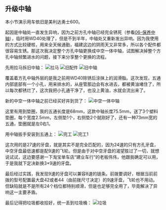 ## 升级中轴
本小节演示用车依旧是美利达勇士600。

起因是中轴处一直发生异响，因为之前方孔中轴已经完全锈死（参看[06-保养中轴](./06-保养中轴.md)），临时用WD40处理了，但是不到半年，中轴处又重新发出异响。因为我使用的方式比较硬核，用来全天候通勤，福建这边的阴雨天又非常多，所以各个配件都很容易生锈。那这次我决定整个方孔中轴更换成中空一体中轴，试图解决掉整个方孔中轴频繁进水的问题，接下来分享整个更换的流程。

先用拉马拆旧中轴：
![拉马](../images/0-维修自行车/14-升级中轴/拉马.jpg)
![旧配件](../images/0-维修自行车/14-升级中轴/旧配件.jpg)
![旧中轴](../images/0-维修自行车/14-升级中轴/旧中轴.webp)

覆盖着方孔中轴外层的是我之前用WD40除锈后涂抹上的润滑脂。这次发现，五通内部底部有一个小孔，用来排水的，从座管那边会有水进去，都被黄油堵住了，所以每次都锈烂了，这次我把小孔通干净了，也没上黄油，水就会流出来了。

新的中空一体中轴之前已经买好并到货了：
![中空一体中轴](../images/0-维修自行车/14-升级中轴/中空一体中轴.webp)

这里有用到垫圈，我的五通长度是68mm，这款中轴长度75.5mm，送了3个塑料垫圈，每个宽度2.5mm，左侧垫1个，右侧垫2个就刚好了，还有一种73mm宽的五通，垫圈就是左0右1。

用中轴扳手安装到五通上：
![完工](../images/0-维修自行车/14-升级中轴/完工.webp)
![完工1](../images/0-维修自行车/14-升级中轴/完工1.webp)

这次用的是27速的牙盘，就是其实不是完全匹配的，因为24速的只有方孔牙盘，中空牙盘最低速都是配9速的飞轮。但是由于对中空牙盘的渴望胜过了一切，就想说试试，这边要感谢一下淘宝单车店“建业车行”的老板伟伟，他跟我确定可以用，于是我就下定决新换3*9速的牙盘。

最后经过实践，我发现9速的牙盘可以兼容8速的链条。前拨要调好，根据当前前拨的型号配置最大盘42或者44（由前拨尺寸决定）的9速牙盘，飞轮也不用动。但缺陷就是不是所有24个档位都特别顺滑，但是也足够完全用了，毕竟解决了异响这一主要矛盾。

最后记得把垃圾都收拾好，统一丢到垃圾桶：
![垃圾](../images/0-维修自行车/14-升级中轴/垃圾.webp)